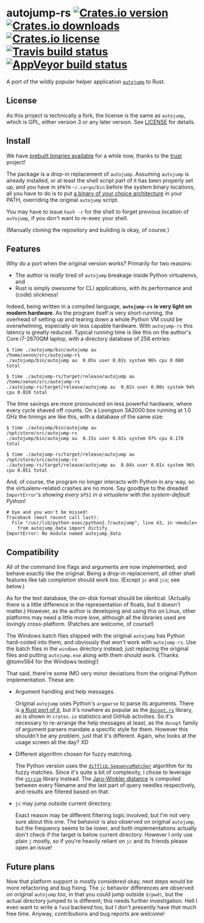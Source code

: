 # autojump-rs  [![Crates.io version](https://img.shields.io/crates/v/autojump.svg)][cratesio] [![Crates.io downloads](https://img.shields.io/crates/dv/autojump.svg)][cratesio] [![Crates.io license](https://img.shields.io/crates/l/autojump.svg)](LICENSE) [![Travis build status](https://img.shields.io/travis/xen0n/autojump-rs/develop.svg?label=travis)][travis] [![AppVeyor build status](https://img.shields.io/appveyor/ci/xen0n/autojump-rs/develop.svg?logo=appveyor)][appveyor]

A port of the wildly popular helper application [`autojump`][aj] to Rust.

[aj]: https://github.com/wting/autojump
[cratesio]: https://crates.io/crates/autojump
[travis]: https://travis-ci.org/xen0n/autojump-rs
[appveyor]: https://ci.appveyor.com/project/xen0n/autojump-rs


## License

As this project is technically a fork, the license is the same as `autojump`,
which is GPL, either version 3 or any later version. See [LICENSE](LICENSE)
for details.


## Install

We have [prebuilt binaries available][releases] for a while now, thanks to
the [trust] project!

The package is a drop-in replacement of `autojump`. Assuming `autojump` is
already installed, or at least the shell script part of it has been properly
set up, and you have in `$PATH` `~/.cargo/bin` before the system binary
locations, all you have to do is to put [a binary of your choice architecture][releases]
in your PATH, overriding the original `autojump` script.

You may have to issue `hash -r` for the shell to forget previous
location of `autojump`, if you don't want to re-exec your shell.

(Manually cloning the repository and building is okay, of course.)

[releases]: https://github.com/xen0n/autojump-rs/releases
[trust]: https://github.com/japaric/trust


## Features

Why do a port when the original version works? Primarily for two reasons:

* The author is *really* tired of `autojump` breakage inside Python virtualenvs, and
* Rust is simply *awesome* for CLI applications, with its performance and (code) slickness!

Indeed, being written in a compiled language, **`autojump-rs` is very light on
modern hardware**. As the program itself is very short-running, the overhead of
setting up and tearing down a whole Python VM could be overwhelming,
especially on less capable hardware. With `autojump-rs` this latency is
greatly reduced. Typical running time is like this on the author's Core
i7-2670QM laptop, with a directory database of 256 entries:

```
$ time ./autojump/bin/autojump au
/home/xenon/src/autojump-rs
./autojump/bin/autojump au  0.05s user 0.02s system 96% cpu 0.080 total

$ time ./autojump-rs/target/release/autojump au
/home/xenon/src/autojump-rs
./autojump-rs/target/release/autojump au  0.02s user 0.00s system 94% cpu 0.020 total
```

The time savings are more pronounced on less powerful hardware, where every
cycle shaved off counts. On a Loongson 3A2000 box running at 1.0 GHz the
timings are like this, with a database of the same size:

```
$ time ./autojump/bin/autojump au
/opt/store/src/autojump-rs
./autojump/bin/autojump au  0.15s user 0.02s system 97% cpu 0.178 total

$ time ./autojump-rs/target/release/autojump au
/opt/store/src/autojump-rs
./autojump-rs/target/release/autojump au  0.04s user 0.01s system 96% cpu 0.051 total
```

And, of course, the program no longer interacts with Python in any way, so the
virtualenv-related crashes are no more. Say goodbye to the dreaded
`ImportError`'s *showing every `$PS1` in a virtualenv with the system-default
Python*!

```
# bye and you won't be missed!
Traceback (most recent call last):
  File "/usr/lib/python-exec/python2.7/autojump", line 43, in <module>
    from autojump_data import dictify
ImportError: No module named autojump_data
```


## Compatibility

All of the command line flags and arguments are now implemented, and behave
exactly like the original. Being a drop-in replacement, all other shell
features like tab completion should work too. (Except `jc` and `jco`; see
below.)

As for the text database, the on-disk format should be identical. (Actually
there is a little difference in the representation of floats, but it doesn't
matter.) However, as the author is developing and using this on Linux, other
platforms may need a little more love, although all the libraries used are
lovingly cross-platform. (Patches are welcome, of course!)

The Windows batch files shipped with the original `autojump` has Python
hard-coded into them, and obviously that won't work with `autojump-rs`.
Use the batch files in the `windows` directory instead; just replacing the
original files and putting `autojump.exe` along with them should work.
(Thanks @tomv564 for the Windows testing!)

That said, there're some IMO very minor deviations from the original Python
implementation. These are:

*   Argument handling and help messages.

    Original `autojump` uses Python's `argparse` to parse its arguments. There
    is [a Rust port of it][rust-argparse], but it's nowhere as popular as the
    [`docopt.rs`][docopt.rs] library, as is shown in `crates.io` statistics
    and GitHub activities. So it's necessary to re-arrange the help messages
    at least, as the `docopt` family of argument parsers mandate a specific
    style for them. However this shouldn't be any problem, just that it's
    different. Again, who looks at the usage screen all the day? XD

*   Different algorithm chosen for fuzzy matching.

    The Python version uses the [`difflib.SequenceMatcher`][difflib] algorithm
    for its fuzzy matches. Since it's quite a bit of complexity, I chose to
    leverage the [`strsim`][strsim-rs] library instead. The [Jaro-Winkler
    distance][jaro] is computed between every filename and the last part of
    query needles respectively, and results are filtered based on that.

*   `jc` may jump outside current directory.

    Exact reason may be different filtering logic involved, but I'm not very
    sure about this one. The behavior is also observed on original `autojump`,
    but the frequency seems to be lower, and both implementations actually
    don't check if the target is below current directory. However I only use
    plain `j` mostly, so if you're heavily reliant on `jc` and its friends
    please open an issue!


[rust-argparse]: https://github.com/tailhook/rust-argparse
[docopt.rs]: https://github.com/docopt/docopt.rs
[difflib]: https://docs.python.org/3.5/library/difflib.html
[strsim-rs]: https://github.com/dguo/strsim-rs
[jaro]: https://en.wikipedia.org/wiki/Jaro%E2%80%93Winkler_distance


## Future plans

Now that platform support is mostly considered okay, next steps would be
more refactoring and bug fixing. The `jc` behavior differences are observed
on original `autojump` too, in that you could jump outside `$(pwd)`, but the
actual directory jumped to is different; this needs further investigation.
Hell I even want to write a `fasd` backend too, but I don't presently have
*that* much free time. Anyway, contributions and bug reports are welcome!


<!-- vim:set ai et ts=4 sw=4 sts=4 fenc=utf-8: -->
